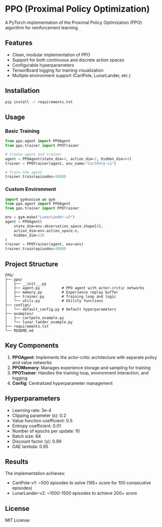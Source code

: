# PPO (Proximal Policy Optimization)

A PyTorch implementation of the Proximal Policy Optimization (PPO) algorithm for reinforcement learning.

## Features

- Clean, modular implementation of PPO
- Support for both continuous and discrete action spaces
- Configurable hyperparameters
- TensorBoard logging for training visualization
- Multiple environment support (CartPole, LunarLander, etc.)

## Installation

```bash
pip install -r requirements.txt
```

## Usage

### Basic Training
```python
from ppo.agent import PPOAgent
from ppo.trainer import PPOTrainer

# Create agent and trainer
agent = PPOAgent(state_dim=4, action_dim=2, hidden_dim=64)
trainer = PPOTrainer(agent, env_name="CartPole-v1")

# Train the agent
trainer.train(episodes=1000)
```

### Custom Environment
```python
import gymnasium as gym
from ppo.agent import PPOAgent
from ppo.trainer import PPOTrainer

env = gym.make("LunarLander-v2")
agent = PPOAgent(
    state_dim=env.observation_space.shape[0],
    action_dim=env.action_space.n,
    hidden_dim=128
)
trainer = PPOTrainer(agent, env=env)
trainer.train(episodes=2000)
```

## Project Structure

```
PPO/
├── ppo/
│   ├── __init__.py
│   ├── agent.py          # PPO agent with actor-critic networks
│   ├── memory.py         # Experience replay buffer
│   ├── trainer.py        # Training loop and logic
│   └── utils.py          # Utility functions
├── configs/
│   └── default_config.py # Default hyperparameters
├── examples/
│   ├── cartpole_example.py
│   └── lunar_lander_example.py
├── requirements.txt
└── README.md
```

## Key Components

1. **PPOAgent**: Implements the actor-critic architecture with separate policy and value networks
2. **PPOMemory**: Manages experience storage and sampling for training
3. **PPOTrainer**: Handles the training loop, environment interaction, and logging
4. **Config**: Centralized hyperparameter management

## Hyperparameters

- Learning rate: 3e-4
- Clipping parameter (ε): 0.2
- Value function coefficient: 0.5
- Entropy coefficient: 0.01
- Number of epochs per update: 10
- Batch size: 64
- Discount factor (γ): 0.99
- GAE lambda: 0.95

## Results

The implementation achieves:
- CartPole-v1: ~500 episodes to solve (195+ score for 100 consecutive episodes)
- LunarLander-v2: ~1000-1500 episodes to achieve 200+ score

## License

MIT License